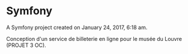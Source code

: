 Symfony
=======

A Symfony project created on January 24, 2017, 6:18 am.

Conception d'un service de billeterie en ligne pour le musée du Louvre (PROJET 3 OC).